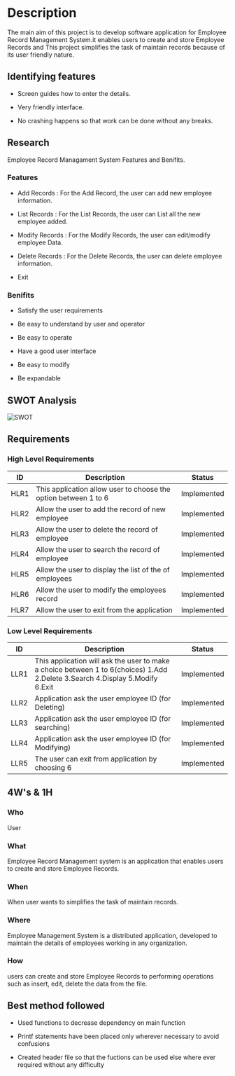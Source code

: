 # Description
  The main aim of this project is to develop software application for Employee Record Management System.it enables users to create and store Employee Records and This project simplifies the task of maintain records because of its user friendly nature.
  
## Identifying features
+ Screen guides how to enter the details.
- Very friendly interface.
 * No crashing happens so that work can be done without any breaks.

## Research

  Employee Record Managament System Features and Benifits.

### Features
* Add Records    : For the Add Record, the user can add new employee information.
- List Records   : For the List Records, the user can List all the new employee added.
+ Modify Records : For the Modify Records, the user can edit/modify employee Data.
* Delete Records : For the Delete Records, the user can delete employee information.
- Exit 
  
### Benifits
* Satisfy the user requirements 
- Be easy to understand by user and operator 
+ Be easy to operate 
* Have a good user interface 
- Be easy to modify 
+ Be expandable 


## SWOT Analysis

![SWOT](https://user-images.githubusercontent.com/98829965/153246226-e447f324-a616-4c93-962c-9cdeda2ed981.jpg)


## Requirements

###  High Level Requirements

|ID	 | Description	                                                    |    Status
|-----|-----------------------------------------------------------------|---------------
|HLR1|	This application allow user to choose the option between 1 to 6	|  Implemented
|HLR2|	Allow the user to add the record of new employee	              |  Implemented
|HLR3|	Allow the user to delete the record of employee	                |  Implemented
|HLR4|	Allow the user to search the record of employee	                |  Implemented
|HLR5|	Allow the user to display the list of the of employees	        |  Implemented
|HLR6|	Allow the user to modify the employees record	                  |  Implemented
|HLR7|	Allow the user to exit from the application	                    |  Implemented

 
### Low Level Requirements

|ID	 |                       Description	                                            |     Status
|----|------------------------------------------------------------------------------- |-----------------
|LLR1|	This application will ask the user to make a choice between 1 to 6(choices) 1.Add 2.Delete 3.Search 4.Display 5.Modify  6.Exit|   Implemented                           |    
|LLR2|	Application ask the user employee ID (for Deleting)                           |  	Implemented
|LLR3| Application ask the user employee ID (for searching)	                          |   Implemented
|LLR4|	Application ask the user employee ID (for Modifying)	                        |   Implemented
|LLR5|	The user can exit from application by choosing 6	                            |   Implemented


## 4W's & 1H
### Who
User

### What
Employee Record Management system is an application that enables users to create and store Employee Records.

### When
When user wants to simplifies the task of maintain records.

### Where
Employee Management System is a distributed application, developed to maintain the details 
of employees working in any organization.

### How
users can create and store Employee Records to performing operations such as insert, edit, delete the data from the file.
  
## Best method followed
+ Used functions to decrease dependency on main function
- Printf statements have been placed only wherever necessary to avoid confusions
* Created header file so that the fuctions can be used else where ever required without any difficulty

 

